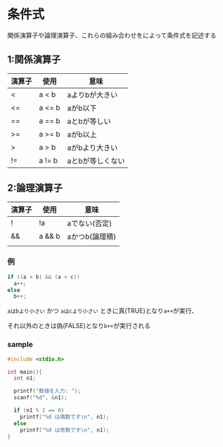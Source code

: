 # 条件式
関係演算子や論理演算子、これらの組み合わせをによって条件式を記述する

## 1:関係演算子

| 演算子 | 使用   | 意味            |
|--------|--------|-----------------|
| <      | a < b  | aよりbが大きい  |
| <=     | a <= b | aがb以下        |
| ==     | a == b | aとbが等しい    |
| >=     | a >= b | aがb以上        |
| >      | a > b  | aがbより大きい  |
| !=     | a != b | aとbが等しくない|

## 2:論理演算子

| 演算子 | 使用   | 意味             |
|--------|--------|------------------|
| !      | !a     | aでない(否定)    |
| &&     | a && b | aかつb(論理積)   |
| ||     | a || b | aまたはb(論理和) |

### 例
```c
if ((a < b) && (a < c))
  a++;
else
  b++;
```
`aはbより小さい` かつ `aはcより小さい` ときに真(TRUE)となり`a++`が実行、

それ以外のときは偽(FALSE)となり`b++`が実行される

### sample
```c
#include <stdio.h>

int main(){
  int n1;

  printf("数値を入力: ");
  scanf("%d", &n1);

  if (n1 % 2 == 0)
    printf("%d は偶数です\n", n1);
  else
    printf("%d は奇数です\n", n1);
}
```

